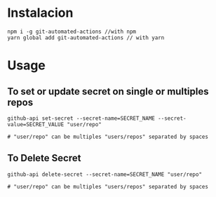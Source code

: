 # Instalacion 
```shell
npm i -g git-automated-actions //with npm
yarn global add git-automated-actions // with yarn
```

# Usage
## To set or update secret on single or multiples repos
```shell
github-api set-secret --secret-name=SECRET_NAME --secret-value=SECRET_VALUE "user/repo"

# "user/repo" can be multiples "users/repos" separated by spaces
```
## To Delete Secret

```shell
github-api delete-secret --secret-name=SECRET_NAME "user/repo" 

# "user/repo" can be multiples "users/repos" separated by spaces
```